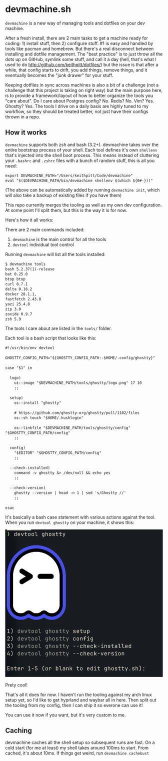 # devmachine.sh

`devmachine` is a new way of managing tools and dotfiles on your dev machine.

After a fresh install, there are 2 main tasks to get a machine ready for coding: 1) install stuff, then 2) configure stuff. #1 is easy and handled by tools like pacman and homebrew. But there's a real disconnect between installing and dotfile management. The "best practice" is to just throw all the dots up on GitHub, symlink some stuff, and call it a day (hell, that's what I used to do http://github.com/keithpitt/dotfiles/) but the issue is that after a while, that config starts to drift, you add things, remove things, and it eventually becomes the "junk drawer" for your stuff.

Keeping dotfiles in sync across machines is also a bit of a challenge (not a challenge that this project is taking on right way) but the main purpose here, is to provide a framework/layout of how to better organize the tools you "care about". Do I care about Postgres config? No. Redis? No. Vim? Yes. Ghostty? Yes. The tools I drive on a daily basis are highly tuned to my workflow, so they should be treated better, not just have their configs thrown in a repo.

## How it works

`devmachine` supports both zsh and bash (3.2+). devmachine takes over the entire bootstrap process of your shell. Each tool defines it's own `shellenv` that's injected into the shell boot process. This means instead of cluttering your `.bashrc` and `.zshrc` files with a bunch of random stuff, this is all you need:

```
export DEVMACHINE_PATH="/Users/keithpitt/Code/devmachine"
eval "$($DEVMACHINE_PATH/bin/devmachine shellenv $(which ${0#-}))"
```

(The above can be automatically added by running `devmachine init`, which will also take a backup of existing files if you have them)

This repo currently merges the tooling as well as my own dev configuration. At some point I'll split them, but this is the way it is for now.

Here's how it all works:

There are 2 main commands included:

1) `devmachine` is the main control for all the tools
2) `devtool` individual tool control

Running `devmachine` will list all the tools installed:

```
$ devmachine tools
bash 5.2.37(1)-release
bat 0.25.0
btop btop
curl 8.7.1
delta 0.18.2
docker 28.1.1,
fastfetch 2.43.0
yazi 25.4.8
zip 3.0
zoxide 0.9.7
zsh 5.9
```

The tools I care about are listed in the `tools/` folder.

Each tool is a bash script that looks like this:

```
#!/usr/bin/env devtool

GHOSTTY_CONFIG_PATH="${GHOSTTY_CONFIG_PATH:-$HOME/.config/ghostty}"

case "$1" in

  logo)
    ui::image "$DEVMACHINE_PATH/tools/ghostty/logo.png" 17 10
    ;;

  setup)
    os::install "ghostty"

    # https://github.com/ghostty-org/ghostty/pull/1102/files
    os::sh touch "$HOME/.hushlogin"

    os::linkfile "$DEVMACHINE_PATH/tools/ghostty/config" "$GHOSTTY_CONFIG_PATH/config"
    ;;

  config)
    "$EDITOR" "$GHOSTTY_CONFIG_PATH/config"
    ;;

  --check-installed)
    command -v ghostty &> /dev/null && echo yes
    ;;

  --check-version)
    ghostty --version | head -n 1 | sed 's/Ghostty //'
    ;;

esac
```

It's basically a bash case statement with various actions against the tool. When you run `devtool ghostty` on your machine, it shows this:

![devtool ghostty](/docs/ghostty.png)

Prety cool!

That's all it does for now. I haven't run the tooling against my arch linux setup yet, so I'd like to get hyprland and waybar all in here. Then split out the tooling from my config, then I can ship it so everone can use it!

You can use it now if you want, but it's very custom to me.

## Caching

devmachine caches all the shell setup so subsequent runs are fast. On a cold start (for me at least) my shell takes around 100ms to start. From cached, it's about 10ms. If things get weird, run `devmachine cachebust`
